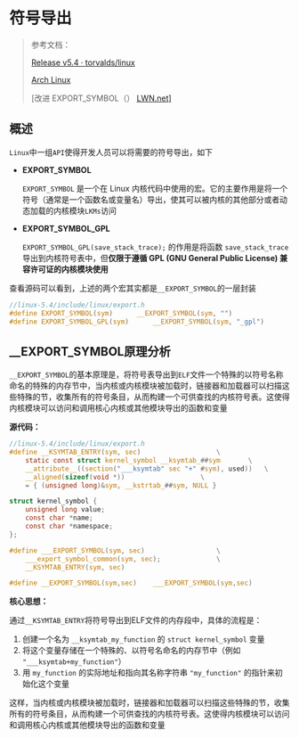 # 符号导出

> 参考文档：
>
> [Release v5.4 · torvalds/linux](https://github.com/torvalds/linux/releases/tag/v5.4)
>
> [Arch Linux](https://www.archlinuxcn.org/)
>
> [改进 EXPORT_SYMBOL（） [LWN.net\]](https://lwn.net/Articles/674303/)



## 概述

`Linux`中一组`API`使得开发人员可以将需要的符号导出，如下

* **EXPORT_SYMBOL**

    `EXPORT_SYMBOL` 是一个在 Linux 内核代码中使用的宏。它的主要作用是将一个符号（通常是一个函数名或变量名）导出，使其可以被内核的其他部分或者动态加载的内核模块`LKMs`访问

* **EXPORT_SYMBOL_GPL**

    `EXPORT_SYMBOL_GPL(save_stack_trace);` 的作用是将函数 `save_stack_trace` 导出到内核符号表中，但**仅限于遵循 GPL (GNU General Public License) 兼容许可证的内核模块使用**

查看源码可以看到，上述的两个宏其实都是`__EXPORT_SYMBOL`的一层封装

```c
//linux-5.4/include/linux/export.h
#define EXPORT_SYMBOL(sym)		__EXPORT_SYMBOL(sym, "")
#define EXPORT_SYMBOL_GPL(sym)		__EXPORT_SYMBOL(sym, "_gpl")
```



## __EXPORT_SYMBOL原理分析

`__EXPORT_SYMBOL`的基本原理是，将符号表导出到`ELF`文件一个特殊的以符号名称命名的特殊的内存节中，当内核或内核模块被加载时，链接器和加载器可以扫描这些特殊的节，收集所有的符号条目，从而构建一个可供查找的内核符号表。这使得内核模块可以访问和调用核心内核或其他模块导出的函数和变量

**源代码：**

```c
//linux-5.4/include/linux/export.h
#define __KSYMTAB_ENTRY(sym, sec)					\
	static const struct kernel_symbol __ksymtab_##sym		\
	__attribute__((section("___ksymtab" sec "+" #sym), used))	\
	__aligned(sizeof(void *))					\
	= { (unsigned long)&sym, __kstrtab_##sym, NULL }

struct kernel_symbol {
	unsigned long value;
	const char *name;
	const char *namespace;
};

#define ___EXPORT_SYMBOL(sym, sec)					\
	___export_symbol_common(sym, sec);				\
	__KSYMTAB_ENTRY(sym, sec)

#define __EXPORT_SYMBOL(sym,sec)	___EXPORT_SYMBOL(sym,sec)
```

**核心思想：**

通过`__KSYMTAB_ENTRY`将符号导出到ELF文件的内存段中，具体的流程是：

1. 创建一个名为 `__ksymtab_my_function` 的 `struct kernel_symbol` 变量
2. 将这个变量存储在一个特殊的、以符号名命名的内存节中（例如 `"___ksymtab+my_function"`）
3. 用 `my_function` 的实际地址和指向其名称字符串 `"my_function"` 的指针来初始化这个变量

这样，当内核或内核模块被加载时，链接器和加载器可以扫描这些特殊的节，收集所有的符号条目，从而构建一个可供查找的内核符号表。这使得内核模块可以访问和调用核心内核或其他模块导出的函数和变量

